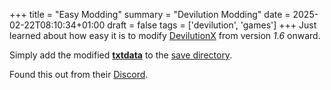 +++
title = "Easy Modding"
summary = "Devilution Modding"
date = 2025-02-22T08:10:34+01:00
draft = false
tags = ['devilution', 'games']
+++
Just learned about how easy it is to modify [DevilutionX](https://github.com/diasurgical/devilutionX) from version *1.6* onward. 

Simply add the modified [**txtdata**](https://github.com/diasurgical/devilutionX/tree/master/assets/txtdata) to the [save directory](https://github.com/diasurgical/devilutionX/blob/master/docs/installing.md).

Found this out from their [Discord](https://discord.do/devilutionx/).
